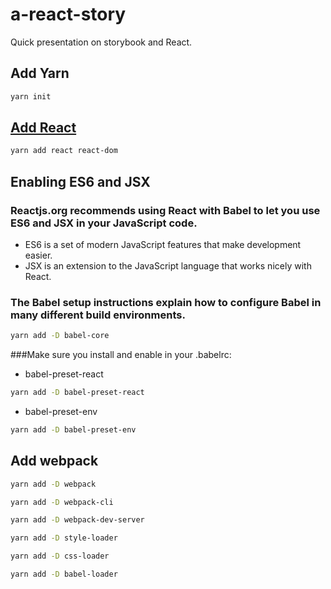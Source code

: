 # a-react-story
Quick presentation on storybook and React.

## Add Yarn

```bash
yarn init
```

## [Add React](https://reactjs.org/docs/add-react-to-an-existing-app.html)

```bash
yarn add react react-dom
```

## Enabling ES6 and JSX

### Reactjs.org recommends using React with Babel to let you use ES6 and JSX in your JavaScript code. 
- ES6 is a set of modern JavaScript features that make development easier.
- JSX is an extension to the JavaScript language that works nicely with React.

### The Babel setup instructions explain how to configure Babel in many different build environments. 
```bash
yarn add -D babel-core
```

###Make sure you install and enable in your .babelrc:
 - babel-preset-react 
```bash
yarn add -D babel-preset-react
```
 - babel-preset-env 
```bash
yarn add -D babel-preset-env
```

## Add webpack
```bash
yarn add -D webpack 
```
```bash
yarn add -D webpack-cli
```
```bash
yarn add -D webpack-dev-server
```
```bash
yarn add -D style-loader
```
```bash
yarn add -D css-loader 
```
```bash
yarn add -D babel-loader 
```


